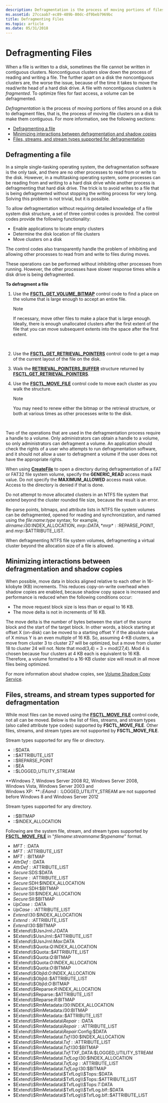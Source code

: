 ```yaml
---
description: Defragmentation is the process of moving portions of files around on a disk to defragment files, that is, the process of moving file clusters on a disk to make them contiguous.
ms.assetid: 27ccaab7-ec89-489b-80dc-df9beb7969bc
title: Defragmenting Files
ms.topic: article
ms.date: 05/31/2018
---
```


# Defragmenting Files

When a file is written to a disk, sometimes the file cannot be written in contiguous clusters. Noncontiguous clusters slow down the process of reading and writing a file. The further apart on a disk the noncontiguous clusters are, the worse the issue, because of the time it takes to move the read/write head of a hard disk drive. A file with noncontiguous clusters is *fragmented*. To optimize files for fast access, a volume can be defragmented.

*Defragmentation* is the process of moving portions of files around on a disk to defragment files, that is, the process of moving file clusters on a disk to make them contiguous. For more information, see the following sections:

-   [Defragmenting a file](#defragmenting-a-file)
-   [Minimizing interactions between defragmentation and shadow copies](#minimizing-interactions-between-defragmentation-and-shadow-copies)
-   [Files, streams, and stream types supported for defragmentation](#files-streams-and-stream-types-supported-for-defragmentation)

## Defragmenting a file

In a simple single-tasking operating system, the defragmentation software is the only task, and there are no other processes to read from or write to the disk. However, in a multitasking operating system, some processes can be reading from and writing to a hard disk drive while another process is defragmenting that hard disk drive. The trick is to avoid writes to a file that is being defragmented without stopping the writing process for very long. Solving this problem is not trivial, but it is possible.

To allow defragmentation without requiring detailed knowledge of a file system disk structure, a set of three control codes is provided. The control codes provide the following functionality:

-   Enable applications to locate empty clusters
-   Determine the disk location of file clusters
-   Move clusters on a disk

The control codes also transparently handle the problem of inhibiting and allowing other processes to read from and write to files during moves.

These operations can be performed without inhibiting other processes from running. However, the other processes have slower response times while a disk drive is being defragmented.

**To defragment a file**

1.  Use the [**FSCTL\_GET\_VOLUME\_BITMAP**](/windows/win32/api/winioctl/ni-winioctl-fsctl_get_volume_bitmap) control code to find a place on the volume that is large enough to accept an entire file.
    > [!Note]  
    > If necessary, move other files to make a place that is large enough. Ideally, there is enough unallocated clusters after the first extent of the file that you can move subsequent extents into the space after the first extent.

     

2.  Use the [**FSCTL\_GET\_RETRIEVAL\_POINTERS**](/windows/win32/api/winioctl/ni-winioctl-fsctl_get_retrieval_pointers) control code to get a map of the current layout of the file on the disk.
3.  Walk the [**RETRIEVAL\_POINTERS\_BUFFER**](/windows/desktop/api/WinIoCtl/ns-winioctl-retrieval_pointers_buffer) structure returned by [**FSCTL\_GET\_RETRIEVAL\_POINTERS**](/windows/win32/api/winioctl/ni-winioctl-fsctl_get_retrieval_pointers).
4.  Use the [**FSCTL\_MOVE\_FILE**](/windows/win32/api/winioctl/ni-winioctl-fsctl_move_file) control code to move each cluster as you walk the structure.
    > [!Note]  
    > You may need to renew either the bitmap or the retrieval structure, or both at various times as other processes write to the disk.

     

Two of the operations that are used in the defragmentation process require a handle to a volume. Only administrators can obtain a handle to a volume, so only administrators can defragment a volume. An application should check the rights of a user who attempts to run defragmentation software, and it should not allow a user to defragment a volume if the user does not have the appropriate rights.

When using [**CreateFile**](/windows/desktop/api/FileAPI/nf-fileapi-createfilea) to open a directory during defragmentation of a FAT or FAT32 file system volume, specify the **GENERIC\_READ** access mask value. Do not specify the **MAXIMUM\_ALLOWED** access mask value. Access to the directory is denied if that is done.

Do not attempt to move allocated clusters in an NTFS file system that extend beyond the cluster rounded file size, because the result is an error.

Re-parse points, bitmaps, and attribute lists in NTFS file system volumes can be defragmented, opened for reading and synchronization, and named using the *file*:*name*:*type* syntax; for example, *dirname*:$i30:$INDEX\_ALLOCATION, *mrp*::$DATA, *mrp*::$REPARSE\_POINT, and *mrp*::$ATTRIBUTE\_LIST.

When defragmenting NTFS file system volumes, defragmenting a virtual cluster beyond the allocation size of a file is allowed.

## Minimizing interactions between defragmentation and shadow copies

When possible, move data in blocks aligned relative to each other in 16-kilobyte (KB) increments. This reduces copy-on-write overhead when shadow copies are enabled, because shadow copy space is increased and performance is reduced when the following conditions occur:

-   The move request block size is less than or equal to 16 KB.
-   The move delta is not in increments of 16 KB.

The move delta is the number of bytes between the start of the source block and the start of the target block. In other words, a block starting at offset X (on-disk) can be moved to a starting offset Y if the absolute value of X minus Y is an even multiple of 16 KB. So, assuming 4-KB clusters, a move from cluster 3 to cluster 27 will be optimized, but a move from cluster 18 to cluster 24 will not. Note that mod(3,4) = 3 = mod(27,4). Mod 4 is chosen because four clusters at 4 KB each is equivalent to 16 KB. Therefore, a volume formatted to a 16-KB cluster size will result in all move files being optimized.

For more information about shadow copies, see [Volume Shadow Copy Service](/windows/desktop/VSS/about-the-volume-shadow-copy-service).

## Files, streams, and stream types supported for defragmentation

While most files can be moved using the [**FSCTL\_MOVE\_FILE**](/windows/win32/api/winioctl/ni-winioctl-fsctl_move_file) control code, not all can be moved. Below is the list of files, streams, and stream types (also called attribute type codes) supported by **FSCTL\_MOVE\_FILE**. Other files, streams, and stream types are not supported by **FSCTL\_MOVE\_FILE**.

Stream types supported for any file or directory.

-   ::$DATA
-   ::$ATTRIBUTE\_LIST
-   ::$REPARSE\_POINT
-   ::$EA
-   ::$LOGGED\_UTILITY\_STREAM

**Windows 7, Windows Server 2008 R2, Windows Server 2008, Windows Vista, Windows Server 2003 and Windows XP:  **::$EA and ::$LOGGED\_UTILITY\_STREAM are not supported before Windows 8 and Windows Server 2012

Stream types supported for any directory.

-   ::$BITMAP
-   ::$INDEX\_ALLOCATION

Following are the system file, stream, and stream types supported by [**FSCTL\_MOVE\_FILE**](/windows/win32/api/winioctl/ni-winioctl-fsctl_move_file) in "*filename*:*streamname*:$*typename*" format.

-   $MFT::$DATA
-   $MFT::$ATTRIBUTE\_LIST
-   $MFT::$BITMAP
-   $AttrDef::$DATA
-   $AttrDef::$ATTRIBUTE\_LIST
-   $Secure:$SDS:$DATA
-   $Secure::$ATTRIBUTE\_LIST
-   $Secure:$SDH:$INDEX\_ALLOCATION
-   $Secure:$SDH:$BITMAP
-   $Secure:$SII:$INDEX\_ALLOCATION
-   $Secure:$SII:$BITMAP
-   $UpCase::$DATA
-   $UpCase::$ATTRIBUTE\_LIST
-   $Extend:$I30:$INDEX\_ALLOCATION
-   $Extend::$ATTRIBUTE\_LIST
-   $Extend:$I30:$BITMAP
-   $Extend\\$UsnJrnl:$J:$DATA
-   $Extend\\$UsnJrnl::$ATTRIBUTE\_LIST
-   $Extend\\$UsnJrnl:$Max:$DATA
-   $Extend\\$Quota:$Q:$INDEX\_ALLOCATION
-   $Extend\\$Quota::$ATTRIBUTE\_LIST
-   $Extend\\$Quota:$Q:$BITMAP
-   $Extend\\$Quota:$O:$INDEX\_ALLOCATION
-   $Extend\\$Quota:$O:$BITMAP
-   $Extend\\$ObjId:$O:$INDEX\_ALLOCATION
-   $Extend\\$ObjId::$ATTRIBUTE\_LIST
-   $Extend\\$ObjId:$O:$BITMAP
-   $Extend\\$Reparse:$R:$INDEX\_ALLOCATION
-   $Extend\\$Reparse::$ATTRIBUTE\_LIST
-   $Extend\\$Reparse:$R:$BITMAP
-   $Extend\\$RmMetadata:$I30:$INDEX\_ALLOCATION
-   $Extend\\$RmMetadata:$I30:$BITMAP
-   $Extend\\$RmMetadata::$ATTRIBUTE\_LIST
-   $Extend\\$RmMetadata\\$Repair::$DATA
-   $Extend\\$RmMetadata\\$Repair::$ATTRIBUTE\_LIST
-   $Extend\\$RmMetadata\\$Repair:$Config:$DATA
-   $Extend\\$RmMetadata\\$Txf:$I30:$INDEX\_ALLOCATION
-   $Extend\\$RmMetadata\\$Txf::$ATTRIBUTE\_LIST
-   $Extend\\$RmMetadata\\$Txf:$I30:$BITMAP
-   $Extend\\$RmMetadata\\$Txf:$TXF\_DATA:$LOGGED\_UTILITY\_STREAM
-   $Extend\\$RmMetadata\\$TxfLog:$I30:$INDEX\_ALLOCATION
-   $Extend\\$RmMetadata\\$TxfLog::$ATTRIBUTE\_LIST
-   $Extend\\$RmMetadata\\$TxfLog:$I30:$BITMAP
-   $Extend\\$RmMetadata\\$TxfLog\\$Tops::$DATA
-   $Extend\\$RmMetadata\\$TxfLog\\$Tops::$ATTRIBUTE\_LIST
-   $Extend\\$RmMetadata\\$TxfLog\\$Tops:$T:$DATA
-   $Extend\\$RmMetadata\\$TxfLog\\$TxfLog.blf::$DATA
-   $Extend\\$RmMetadata\\$TxfLog\\$TxfLog.blf::$ATTRIBUTE\_LIST

 

 
